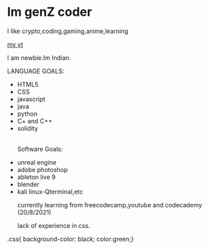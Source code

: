 <main class="css">
<h1> Im genZ coder </h1> 
<p> I like crypto,coding,gaming,anime,learning</p>
<a href="https://www.youtube.com/channel/UCnk_EsDLBZ91hAl1gf5ZICw" target="_blank"> my yt</a>


<br>
<p> I am newbie.Im Indian.

LANGUAGE GOALS: <ul>
<li> HTML5 </li>
<li> CSS</li>
<li> javascript</li>
<li> java</li>
<li> python</li>
<li> C+ and C++</li>
<li> solidity</li><br>

Software Goals:
<li> unreal  engine</li>
<li> adobe photoshop</li>
<li> ableton live 9</li>
<li> blender</li>
<li> kali linux-Qterminal,etc</li>

currently learning from freecodecamp,youtube and codecademy (20/8/2021)

lack of experience in css.


</p>
</main> 

.css{ background-color: black; color:green;}

